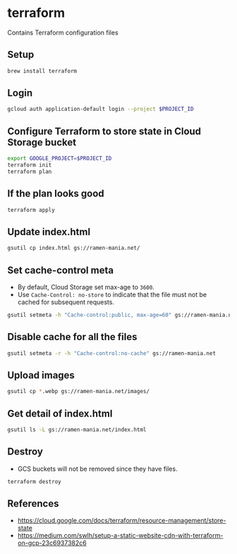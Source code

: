 # terraform
Contains Terraform configuration files

## Setup
```zsh
brew install terraform
```

## Login
```zsh
gcloud auth application-default login --project $PROJECT_ID
```

## Configure Terraform to store state in Cloud Storage bucket
```zsh
export GOOGLE_PROJECT=$PROJECT_ID
terraform init
terraform plan
```

## If the plan looks good
```zsh
terraform apply
```

## Update index.html
```zsh
gsutil cp index.html gs://ramen-mania.net/
```

## Set cache-control meta
- By default, Cloud Storage set max-age to `3600`.
- Use `Cache-Control: no-store` to indicate that the file must not be cached for subsequent requests.
```zsh
gsutil setmeta -h "Cache-control:public, max-age=60" gs://ramen-mania.net/index.html 
```

## Disable cache for all the files
```zsh
gsutil setmeta -r -h "Cache-control:no-cache" gs://ramen-mania.net
```

## Upload images
```zsh
gsutil cp *.webp gs://ramen-mania.net/images/
```

## Get detail of index.html
```zsh
gsutil ls -L gs://ramen-mania.net/index.html
```

## Destroy
- GCS buckets will not be removed since they have files.
```zsh
terraform destroy
```

## References
- https://cloud.google.com/docs/terraform/resource-management/store-state
- https://medium.com/swlh/setup-a-static-website-cdn-with-terraform-on-gcp-23c6937382c6
